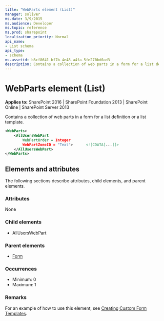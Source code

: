 ```yaml
---
title: "WebParts element (List)"
manager: soliver
ms.date: 3/9/2015
ms.audience: Developer
ms.topic: reference
ms.prod: sharepoint
localization_priority: Normal
api_name:
- List schema
api_type:
- schema
ms.assetid: b3cf8641-bf7b-4e48-a4fa-5fe270bd0ad3
description: Contains a collection of web parts in a form for a list definition or a list template.
---
```


# WebParts element (List)

**Applies to:** SharePoint 2016 | SharePoint Foundation 2013 | SharePoint Online | SharePoint Server 2013
  
Contains a collection of web parts in a form for a list definition or a list template.
  
```XML
<WebParts>
    <AllUsersWebPart
        WebPartOrder = Integer    
        WebPartZoneID = "Text">      <![CDATA[...]]>  
    </AllUsersWebPart>
</WebParts>
```

## Elements and attributes

The following sections describe attributes, child elements, and parent elements.

### Attributes

None
   
### Child elements

- [AllUsersWebPart](alluserswebpart-element-list.md)
   
### Parent elements

- [Form](form-element-list.md)
   
### Occurrences

- Minimum: 0
- Maximum: 1 
   
### Remarks

For an example of how to use this element, see [Creating Custom Form Templates](https://msdn.microsoft.com/library/b77ec86e-9568-4325-b949-13ee2fdcaabf%28Office.15%29.aspx).
  

